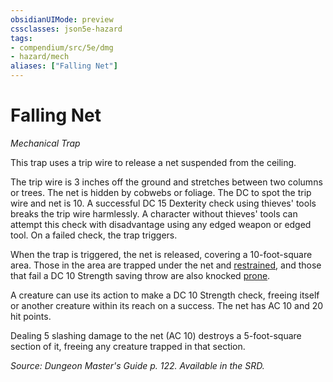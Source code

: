 ```yaml
---
obsidianUIMode: preview
cssclasses: json5e-hazard
tags:
- compendium/src/5e/dmg
- hazard/mech
aliases: ["Falling Net"]
---
```

# Falling Net
*Mechanical Trap*  

This trap uses a trip wire to release a net suspended from the ceiling.

The trip wire is 3 inches off the ground and stretches between two columns or trees. The net is hidden by cobwebs or foliage. The DC to spot the trip wire and net is 10. A successful DC 15 Dexterity check using thieves' tools breaks the trip wire harmlessly. A character without thieves' tools can attempt this check with disadvantage using any edged weapon or edged tool. On a failed check, the trap triggers.

When the trap is triggered, the net is released, covering a 10-foot-square area. Those in the area are trapped under the net and [restrained](/compendium/rules/conditions.md#restrained), and those that fail a DC 10 Strength saving throw are also knocked [prone](/compendium/rules/conditions.md#prone).

A creature can use its action to make a DC 10 Strength check, freeing itself or another creature within its reach on a success. The net has AC 10 and 20 hit points.

Dealing 5 slashing damage to the net (AC 10) destroys a 5-foot-square section of it, freeing any creature trapped in that section.

*Source: Dungeon Master's Guide p. 122. Available in the SRD.*